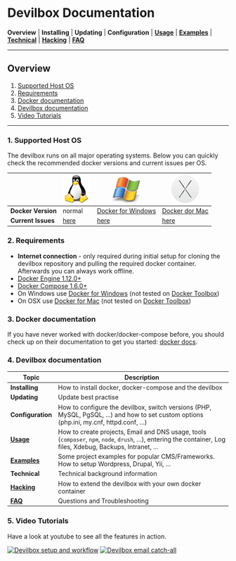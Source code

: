# Devilbox Documentation

**Overview** |
**Installing** |
**Updating** |
**Configuration** |
**[Usage](Usage.md)** |
**[Examples](Examples.md)** |
**[Technical](Technical.md)** |
**[Hacking](Hacking.md)** |
**[FAQ](FAQ.md)**

---

## Overview

1. [Supported Host OS](#1-supported-host-os)
2. [Requirements](#2-requirements)
3. [Docker documentation](#3-docker-documentation)
4. [Devilbox documentation](#4-devilbox-documentation)
5. [Video Tutorials](#5-video-tutorials)

---

### 1. Supported Host OS

The devilbox runs on all major operating systems. Below you can quickly check the recommended docker versions and current issues per OS.

|             | ![linux][lin-logo]   | ![windows][win-logo]      | ![osx][osx-logo]     |
|-------------|----------------------|---------------------------|----------------------|
| **Docker Version** | normal               | [Docker for Windows][d4w] | [Docker dor Mac][d4m]|
| **Current Issues**  | [here][lin-issues]   | [here][win-issues]        | [here][osx-issues]   |

[win-logo]: https://raw.githubusercontent.com/cytopia/icons/master/64x64/windows.png
[lin-logo]: https://raw.githubusercontent.com/cytopia/icons/master/64x64/linux.png
[osx-logo]: https://raw.githubusercontent.com/cytopia/icons/master/64x64/osx.png
[d4w]: https://docs.docker.com/docker-for-windows/install/
[d4m]: https://docs.docker.com/docker-for-mac/install/
[dtb]: https://docs.docker.com/toolbox/overview/
[win-issues]: https://github.com/cytopia/devilbox/issues?utf8=%E2%9C%93&q=is%3Aissue%20is%3Aopen%20label%3A%22host%3Awindows%22
[lin-issues]: https://github.com/cytopia/devilbox/issues?utf8=%E2%9C%93&q=is%3Aissue%20is%3Aopen%20label%3A%22host%3Alinux%22
[osx-issues]: https://github.com/cytopia/devilbox/issues?utf8=%E2%9C%93&q=is%3Aissue%20is%3Aopen%20label%3A%22host%3Aosx%22


### 2. Requirements

* **Internet connection** - only required during initial setup for cloning the devilbox repository and pulling the required docker container. Afterwards you can always work offline.
* [Docker Engine 1.12.0+](https://docs.docker.com/compose/compose-file/compose-versioning/#version-21)
* [Docker Compose 1.6.0+](https://docs.docker.com/compose/compose-file/compose-versioning/#version-2)
* On Windows use [Docker for Windows][d4w] (not tested on [Docker Toolbox][dtb])
* On OSX use [Docker for Mac][d4m] (not tested on [Docker Toolbox][dtb])


### 3. Docker documentation

If you have never worked with docker/docker-compose before, you should check up on their documentation to get you started: [docker docs](https://docs.docker.com/).


### 4. Devilbox documentation

| Topic                   | Description |
|-------------------------|-------------|
| **Installing**          | How to install docker, docker-compose and the devilbox |
| **Updating**            | Update best practise |
| **Configuration**       | How to configure the devilbox, switch versions (PHP, MySQL, PgSQL, ...)  and how to set custom options (php.ini, my.cnf, httpd.conf, ...) |
| **[Usage](Usage.md)**   | How to create projects, Email and DNS usage, tools (`composer`, `npm`, `node`, `drush`, ...), entering the container, Log files, Xdebug, Backups, Intranet, ...|
| **[Examples](Examples.md)** | Some project examples for popular CMS/Frameworks. How to setup Wordpress, Drupal, Yii, ... |
| **Technical**            | Technical background information |
| **[Hacking](Hacking.md)**| How to extend the devilbox with your own docker container |
| **[FAQ](FAQ.md)**        | Questions and Troubleshooting |


### 5. Video Tutorials

Have a look at youtube to see all the features in action.

[![Devilbox setup and workflow](img/devilbox_01-setup-and-workflow.png "devilbox - setup and workflow")](https://www.youtube.com/watch?v=reyZMyt2Zzo) 
[![Devilbox email catch-all](img/devilbox_02-email-catch-all.png "devilbox - email catch-all")](https://www.youtube.com/watch?v=e-U-C5WhxGY)
